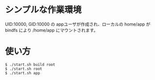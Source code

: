 # シンプルな作業環境

UID:10000, GID:10000 の appユーザが作成され、ローカルの home/app が bindfs により /home/app にマウントされます。

# 使い方 

	$ ./start.sh build root
	$ ./start.sh root
	$ ./start.sh app

